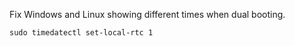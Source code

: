 Fix Windows and Linux showing different times when dual booting.  

`sudo timedatectl set-local-rtc 1`
